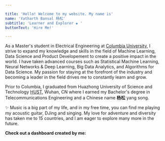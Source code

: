 ```yaml
---

title: 'Hello! Welcome to my website. My name is'
name: 'Yatharth Bansal 杨松'
subtitle: 'Learner and Explorer ♚ ' 
buttonText: 'Hire Me!'

---
```

<!-- I am a final year undergrad student studying [Telecommunications Engineering](http://ei.hust.edu.cn/English/Home.htm) at Huazhong University of Science and Technology [HUST](http://english.hust.edu.cn/).
I am an Indian who went to China to learn and explore. China not only gave me knowledge and skills but also gave me
a new identity as **杨松** yang song (my chinese name). -->
<!-- ![alt text](c2.png){width=20 height=20} -->

<!-- <img  src="c3.png"> -->
<!-- As a Master's student in Electrical Engineering at [Columbia University](https://www.ee.columbia.edu/nikola-tesla-electrical-engineering-scholar-program), I strive to expand my knowledge and skills in the field of Machine Learning and Data Science by taking advanced courses such as Statistical Machine Learning, Neural Networks & Deep Learning, Big Data Analytics, and Algorithms for Data Science. My passion for staying at the forefront of the industry and becoming a leader in the field drives me to constantly learn and grow.

Prior to Columbia, I graduated from Huazhong University of Science and Technology [HUST](http://english.hust.edu.cn/), Wuhan, CN where I earned my Bachelor's degree in Telecommunications Engineering and a Chinese name   **杨松** yang song.

✨ Music is a big part of my life, and in my free time, you can find me playing my acoustic guitar, DJing and singing. My love for adventure and diversity has taken me to 15 countries, and I am eager to explore many more in the future. -->

As a Master's student in Electrical Engineering at [Columbia University](https://www.ee.columbia.edu/nikola-tesla-electrical-engineering-scholar-program), I strive to expand my knowledge and skills in the field of Machine Learning, Data Science and Product Developement to create a positive impact in the world. I have taken advanced courses such as Statistical Machine Learning, Neural Networks & Deep Learning, Big Data Analytics, and Algorithms for Data Science. My passion for staying at the forefront of the industry and becoming a leader in the field drives me to constantly learn and grow.

Prior to Columbia, I graduated from Huazhong University of Science and Technology [HUST](http://english.hust.edu.cn/), Wuhan, CN where I earned my Bachelor's degree in Telecommunications Engineering and a Chinese name   **杨松** yang song.

✨ Music is a big part of my life, and in my free time, you can find me playing my acoustic guitar, DJing and singing. My love for adventure and diversity has taken me to 15 countries, and I am eager to explore many more in the future.


**Check out a dashboard created by me:**
<!-- I am a student with research interests in the field of Wireless Communication Systems and Machine Learning. -->

